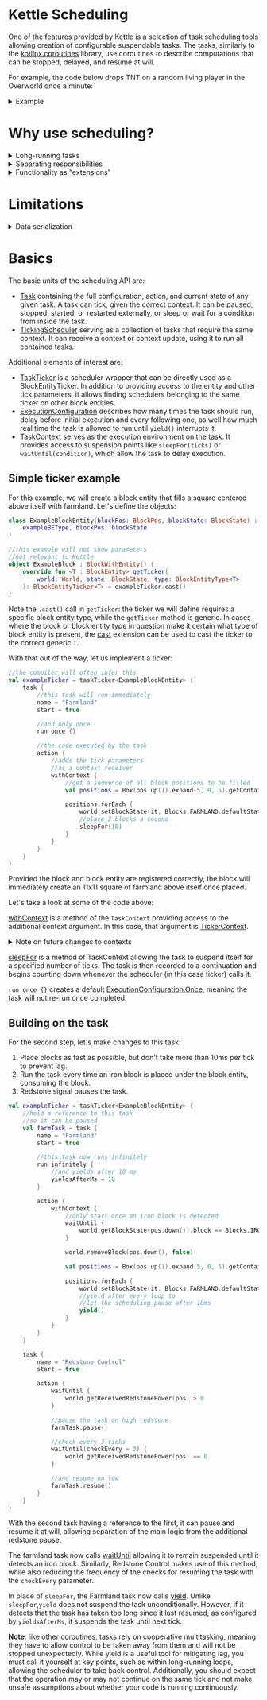 # Kettle Scheduling

One of the features provided by Kettle is a selection of task scheduling tools
allowing creation of configurable suspendable tasks. The tasks, similarly to the
[kotlinx.coroutines](https://github.com/Kotlin/kotlinx.coroutines) library, use
coroutines to describe computations that can be stopped, delayed, and resume at will.

For example, the code below drops TNT on a random living player in the Overworld once a minute:
<details>
    <summary>Example</summary>

```kotlin
    //create a scheduler with a server world context
    val scheduler = scheduler<ServerWorld> {
        //add a task
        task {
            //that runs infinitely and pauses
            //for 1 minute (1200 ticks) after every run
            run infinitely {
                pause = 60 * 20
            }

            action {
                //use the ServerWorld as `this`
                withContext {
                    randomAlivePlayer?.let {
                        it.sendMessage(
                            Text.literal("Think fast"),
                            MessageType.SYSTEM
                        )

                        //suspend task for 1 second
                        sleepFor(20)

                        TntBlock.primeTnt(this, it.pos.up(2))
                    }
                }
            }
        }
    }

    ServerTickEvents.START.register {
        if (server.registryKey == World.OVERWORLD) {
            //pass the ServerWorld as context and advance the tasks
            scheduler.tick(server)
        }
    }
```

</details>

# Why use scheduling?

<details>
    <summary>Long-running tasks</summary>

Like other Kotlin coroutines, scheduled tasks can be suspended to pause the task.
Functions like [sleepFor](reference/kettle/coffee.cypher.kettle.scheduler/-task-context/sleep-for.md)
or [waitUntil](reference/kettle/coffee.cypher.kettle.scheduler/-task-context/wait-until.md)
cleanly describe how tasks behave over multiple ticks without having to resort
to manually splitting up the code and keeping track of conditions, states, and timers.

</details>

<details>
    <summary>Separating responsibilities</summary>

When using a scheduler, tasks can be given individual responsibilities, such as
energy transfer vs. consuming fuel or manipulating redstone output. This allows tasks
to contain their own state, start and pause individually, and even control one another.

</details>

<details>
    <summary>Functionality as "extensions"</summary>

When designing objects such as block entities, tasks allow moving all actions
and transient state out of the class, leaving behind a minimal data representation
that only takes care of storing permanent data, transferring it to/from NBT and network,
and responding to external events or API calls.

</details>

# Limitations

<details>
    <summary>Data serialization</summary>

Serializing the task's entire coroutine is generally not feasible, meaning retrieving
and inserting its internal state for NBT persistence or networking has to be done
manually. This can cause coroutines to lose some of their linearity if too much data needs
to be stored.

One way to handle this is to store all permanent/shared data on the saved/synchronized
object (e.g. block entity), so it can be used by serializing methods, and initialize values
within the task to those in the fields, instead of usual default values, as to expect
those values to contain data from previous iterations.

</details>

# Basics

The basic units of the scheduling API are:

* [Task](reference/kettle/coffee.cypher.kettle.scheduler/-task/index.md) containing the full
configuration, action, and current state of any given task.
A task can tick, given the correct context. It can be paused, stopped, started, or restarted
externally, or sleep or wait for a condition from inside the task.
* [TickingScheduler](reference/kettle/coffee.cypher.kettle.scheduler/-ticking-scheduler/index.md)
serving as a collection of tasks that require the same context.
It can receive a context or context update, using it to run all contained tasks.

Additional elements of interest are:

* [TaskTicker](reference/kettle/coffee.cypher.kettle.tickers.task/-task-ticker/index.md)
is a scheduler wrapper that can be directly used as a BlockEntityTicker.
In addition to providing access to the entity and other tick parameters, it allows
finding schedulers belonging to the same ticker on other block entities.
* [ExecutionConfiguration](reference/kettle/coffee.cypher.kettle.scheduler/-execution-configuration/index.md)
describes how many times the task should run, delay
before initial execution and every following one, as well how much real time the
task is allowed to run until `yield()` interrupts it.
* [TaskContext](reference/kettle/coffee.cypher.kettle.scheduler/-task-context/index.md)
serves as the execution environment on the task. It provides
access to suspension points like `sleepFor(ticks)` or `waitUntil(condition)`,
which allow the task to delay execution.

## Simple ticker example

For this example, we will create a block entity that fills a square centered
above itself with farmland. Let's define the objects:

```kotlin
class ExampleBlockEntity(blockPos: BlockPos, blockState: BlockState) : BlockEntity(
    exampleBEType, blockPos, blockState
)

//this example will not show parameters
//not relevant to Kettle
object ExampleBlock : BlockWithEntity() {
    override fun <T : BlockEntity> getTicker(
        world: World, state: BlockState, type: BlockEntityType<T>
    ): BlockEntityTicker<T> = exampleTicker.cast()
}
```

Note the `.cast()` call in `getTicker`: the ticker we will define requires a specific
block entity type, while the `getTicker` method is generic. In cases where the block
or block entity type in question make it certain what type of block entity is present,
the [cast](reference/kettle/coffee.cypher.kettle.tickers/cast.md) extension can be used
to cast the ticker to the correct generic `T`.

With that out of the way, let us implement a ticker:

```kotlin
//the compiler will often infer this
val exampleTicker = taskTicker<ExampleBlockEntity> {
    task {
        //this task will run immediately
        name = "Farmland"
        start = true

        //and only once
        run once {}

        //the code executed by the task
        action {
            //adds the tick parameters
            //as a context receiver
            withContext {
                //get a sequence of all block positions to be filled
                val positions = Box(pos.up()).expand(5, 0, 5).getContainedBlockPos()

                positions.forEach {
                    world.setBlockState(it, Blocks.FARMLAND.defaultState)
                    //place 2 blocks a second
                    sleepFor(10)
                }
            }
        }
    }
}
```

Provided the block and block entity are registered correctly, the block will
immediately create an 11x11 square of farmland above itself once placed.

Let's take a look at some of the code above:

[withContext](reference/kettle/coffee.cypher.kettle.scheduler/-task-context/with-context.md)
is a method of the `TaskContext` providing access
to the additional context argument. In this case, that argument is [TickerContext](reference/kettle/coffee.cypher.kettle.tickers.task/-ticker-context/index.md).
<details>
    <summary>Note on future changes to contexts</summary>

Once [context receivers](https://github.com/Kotlin/KEEP/blob/master/proposals/context-receivers.md)
are stabilized, this argument will instead
be provided to the lambda directly as a context. This likely not require
code changes immediately, but `withContext` will no longer be necessary and will
be deprecated.
</details>

[sleepFor](reference/kettle/coffee.cypher.kettle.scheduler/-task-context/sleep-for.md)
is a method of TaskContext allowing the task to suspend itself for
a specified number of ticks. The task is then recorded to a continuation and begins
counting down whenever the scheduler (in this case ticker) calls it.

`run once {}` creates a default [ExecutionConfiguration.Once](reference/kettle/coffee.cypher.kettle.scheduler/-execution-configuration/-companion/once.md),
meaning the task will not re-run once completed.

## Building on the task

For the second step, let's make changes to this task:

1) Place blocks as fast as possible, but don't take more than 10ms per tick to prevent lag.
2) Run the task every time an iron block is placed under the block entity, consuming the block.
3) Redstone signal pauses the task.

```kotlin
val exampleTicker = taskTicker<ExampleBlockEntity> {
    //hold a reference to this task
    //so it can be paused
    val farmTask = task {
        name = "Farmland"
        start = true

        //this task now runs infinitely
        run infinitely {
            //and yields after 10 ms
            yieldsAfterMs = 10
        }

        action {
            withContext {
                //only start once an iron block is detected
                waitUntil {
                    world.getBlockState(pos.down()).block == Blocks.IRON_BLOCK
                }

                world.removeBlock(pos.down(), false)

                val positions = Box(pos.up()).expand(5, 0, 5).getContainedBlockPos()

                positions.forEach {
                    world.setBlockState(it, Blocks.FARMLAND.defaultState)
                    //yield after every loop to
                    //let the scheduling pause after 10ms
                    yield()
                }
            }
        }
    }

    task {
        name = "Redstone Control"
        start = true

        action {
            waitUntil {
                world.getReceivedRedstonePower(pos) > 0
            }

            //pause the task on high redstone
            farmTask.pause()

            //check every 3 ticks
            waitUntil(checkEvery = 3) {
                world.getReceivedRedstonePower(pos) == 0
            }

            //and resume on low
            farmTask.resume()
        }
    }
}
```

With the second task having a reference to the first, it can pause and resume it
at will, allowing separation of the main logic from the additional redstone pause.

The farmland task now calls [waitUntil](reference/kettle/coffee.cypher.kettle.scheduler/-task-context/wait-until.md)
allowing it to remain suspended until
it detects an iron block. Similarly, Redstone Control makes use of this method,
while also reducing the frequency of the checks for resuming the task with the
`checkEvery` parameter.

In place of `sleepFor`, the Farmland task now calls [yield](reference/kettle/coffee.cypher.kettle.scheduler/-task-context/yield.md).
Unlike `sleepFor`,`yield` does not suspend the task unconditionally. However, if it detects that the
task has taken too long since it last resumed, as configured by `yieldsAfterMs`, it suspends the task until next tick.

**Note**: like other coroutines, tasks rely on cooperative multitasking, meaning
they have to allow control to be taken away from them and will not be stopped unexpectedly.
While yield is a useful tool for mitigating lag, you must call it yourself at key points,
such as within long-running loops, allowing the scheduler to take back control.
Additionally, you should expect that the operation may or may not continue on the
same tick and not make unsafe assumptions about whether your code is running continuously.
